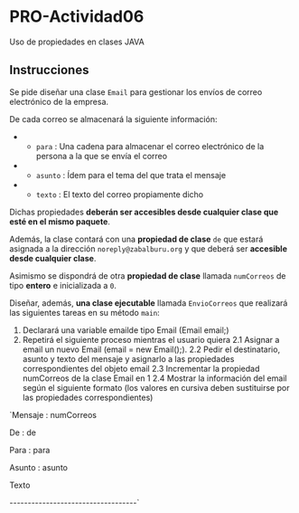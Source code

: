 # PRO-Actividad06
Uso de propiedades en clases JAVA

## Instrucciones
Se pide diseñar una clase `Email` para gestionar los envíos de correo electrónico de la empresa.


De cada correo se almacenará la siguiente información:

- - `para` : Una cadena para almacenar el correo electrónico de la persona a la que se envía el correo
- - `asunto` : Ídem para el tema del que trata el mensaje
- - `texto` : El texto del correo propiamente dicho
 

Dichas propiedades **deberán ser accesibles desde cualquier clase que esté en el mismo paquete**.

Además, la clase contará con una **propiedad de clase** `de` que estará asignada a la dirección `noreply@zabalburu.org` y que deberá ser **accesible desde cualquier clase**. 

Asimismo se dispondrá de otra **propiedad de clase** llamada `numCorreos` de tipo **entero** e inicializada a `0`.
 

Diseñar, además, **una clase ejecutable** llamada `EnvioCorreos` que realizará las siguientes tareas en su método `main`:

1. Declarará una variable emailde tipo Email (Email email;)
2. Repetirá el siguiente proceso mientras el usuario quiera
  2.1 Asignar a email un nuevo Email (email = new Email();). 
  2.2 Pedir el destinatario, asunto y texto del mensaje y asignarlo a las propiedades correspondientes del objeto email
  2.3 Incrementar la propiedad numCorreos de la clase Email en 1
  2.4 Mostrar la información del email según el siguiente formato (los valores en cursiva deben sustituirse por las propiedades correspondientes)

`Mensaje : numCorreos

De : de

Para : para

Asunto : asunto

Texto

-----------------------------------`

